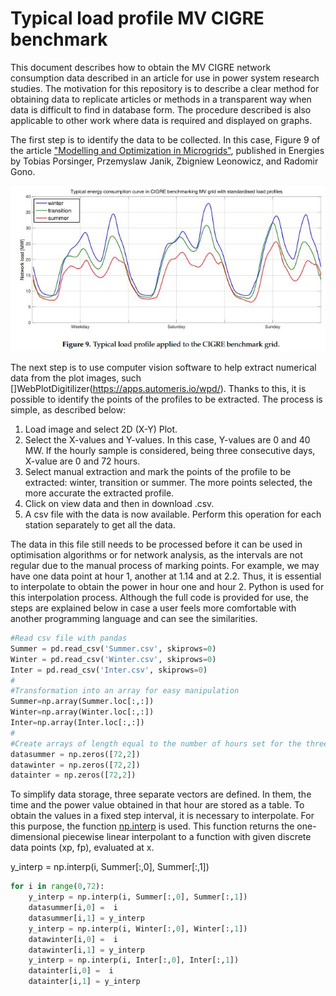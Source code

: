 # Typical load profile MV CIGRE benchmark

This document describes how to obtain the MV CIGRE network consumption data described in an article for use in power system research studies. The motivation for this repository is to describe a clear method for obtaining data to replicate articles or methods in a transparent way when data is difficult to find in database form. The procedure described is also applicable to other work where data is required and displayed on graphs. 

The first step is to identify the data to be collected. In this case, Figure 9 of the article ["Modelling and Optimization in Microgrids"](https://www.mdpi.com/1996-1073/10/4/523), published in Energies by Tobias Porsinger, Przemyslaw Janik, Zbigniew Leonowicz, and Radomir Gono.

![texto cualquiera por si no carga la imagen](https://github.com/CarlosGS20/Typical-load-profile-MV-CIGRE-benchmark/blob/main/typical_profile.JPG)

The next step is to use computer vision software to help extract numerical data from the plot images, such []WebPlotDigitilizer(https://apps.automeris.io/wpd/). Thanks to this, it is possible to identify the points of the profiles to be extracted. The process is simple, as described below:

1. Load image and select 2D (X-Y) Plot.
2. Select the X-values and Y-values. In this case, Y-values are 0 and 40 MW. If the hourly sample is considered, being three consecutive days, X-value are 0 and 72 hours.
3. Select manual extraction and mark the points of the profile to be extracted: winter, transition or summer. The more points selected, the more accurate the extracted profile. 
4. Click on view data and then in download .csv.
5. A csv file with the data is now available. Perform this operation for each station separately to get all the data.


The data in this file still needs to be processed before it can be used in optimisation algorithms or for network analysis, as the intervals are not regular due to the manual process of marking points. For example, we may have one data point at hour 1, another at 1.14 and at 2.2. Thus, it is essential to interpolate to obtain the power in hour one and hour 2. Python is used for this interpolation process. Although the full code is provided for use, the steps are explained below in case a user feels more comfortable with another programming language and can see the similarities. 

```python
#Read csv file with pandas
Summer = pd.read_csv('Summer.csv', skiprows=0)
Winter = pd.read_csv('Winter.csv', skiprows=0)
Inter = pd.read_csv('Inter.csv', skiprows=0)
#
#Transformation into an array for easy manipulation
Summer=np.array(Summer.loc[:,:])
Winter=np.array(Winter.loc[:,:])
Inter=np.array(Inter.loc[:,:])
#
#Create arrays of length equal to the number of hours set for the three days: 72 components and 2 row for hour and power data.
datasummer = np.zeros([72,2])
datawinter = np.zeros([72,2])
datainter = np.zeros([72,2])
```

To simplify data storage, three separate vectors are defined. In them, the time and the power value obtained in that hour are stored as a table. To obtain the values in a fixed step interval, it is necessary to interpolate. For this purpose, the function [np.interp](https://numpy.org/doc/stable/reference/generated/numpy.interp.html) is used. This function returns the one-dimensional piecewise linear interpolant to a function with given discrete data points (xp, fp), evaluated at x.


y_interp = np.interp(i, Summer[:,0], Summer[:,1])


```python
for i in range(0,72):
    y_interp = np.interp(i, Summer[:,0], Summer[:,1])
    datasummer[i,0] =  i
    datasummer[i,1] = y_interp
    y_interp = np.interp(i, Winter[:,0], Winter[:,1])
    datawinter[i,0] =  i
    datawinter[i,1] = y_interp
    y_interp = np.interp(i, Inter[:,0], Inter[:,1])
    datainter[i,0] =  i
    datainter[i,1] = y_interp    
```

